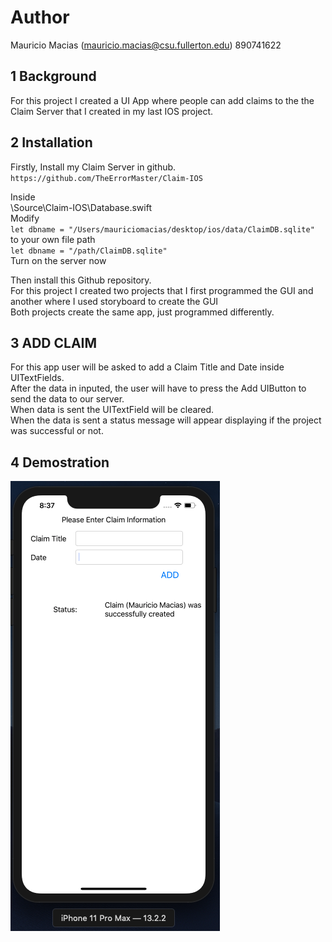 # Author
Mauricio Macias (mauricio.macias@csu.fullerton.edu) 890741622

## 1 Background
For this project I created a UI App where people can add claims to the the Claim Server that I created in my last IOS project. 

## 2 Installation
Firstly, Install my Claim Server in github. <br/>
`https://github.com/TheErrorMaster/Claim-IOS` <br/>

Inside <br/>
\Source\Claim-IOS\Database.swift <br/>
Modify <br/>
`let dbname = "/Users/mauriciomacias/desktop/ios/data/ClaimDB.sqlite"` <br/>
to your own file path <br/>
`let dbname = "/path/ClaimDB.sqlite"` <br/>
Turn on the server now <br/>

Then install this Github repository. <br/>
For this project I created two projects that I first programmed the GUI and another where I used storyboard to create the GUI <br/>
Both projects create the same app, just programmed differently. <br/>

## 3 ADD CLAIM
For this app user will be asked to add a Claim Title and Date inside UITextFields. <br/>
After the data in inputed, the user will have to press the Add UIButton to send the data to our server. <br/>
When data is sent the UITextField will be cleared.  <br/>
When the data is sent a status message will appear displaying if the project was successful or not. 

## 4 Demostration
![](ios.png)
